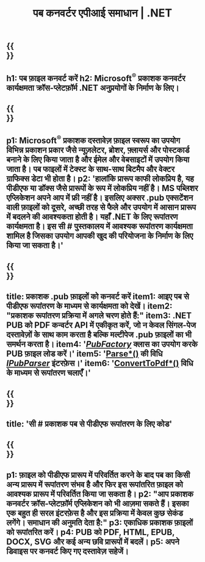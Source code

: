 ﻿---
translation: true
template: /_templates/conversion-net.md
title: पब कनवर्टर एपीआई समाधान | .NET
url: /net/conversion/
description: 'माइक्रोसॉफ्ट प्रकाशक फाइलों को सी # लाइब्रेरी के माध्यम से प्रोग्रामेटिक रूप से कनवर्ट करें। अपना खुद का पब कनवर्टर .NET प्रोजेक्ट बनाने के लिए सरल एपीआई समाधान।'
metakeywords: 'पब नेट कन्वर्टर, पब फाइल नेट कन्वर्ट करें, पब सी # कन्वर्टर, पब फाइल को सी # कन्वर्ट करें'
family: pub
platformtag: net
feature: conversion
---

{{<section banner>}}
---
h1: पब फ़ाइल कनवर्ट करें
h2: Microsoft<sup>®</sup> प्रकाशक कनवर्टर कार्यक्षमता क्रॉस-प्लेटफ़ॉर्म .NET अनुप्रयोगों के निर्माण के लिए।
---

{{<section overview>}}
---
p1: Microsoft<sup>®</sup> प्रकाशक दस्तावेज़ फ़ाइल स्वरूप का उपयोग विभिन्न प्रकाशन प्रकार जैसे न्यूज़लेटर, ब्रोशर, फ़्लायर्स और पोस्टकार्ड बनाने के लिए किया जाता है और ईमेल और वेबसाइटों में उपयोग किया जाता है। पब फाइलों में टेक्स्ट के साथ-साथ बिटमैप और वेक्टर ग्राफिक्स डेटा भी होता है।
p2: 'हालांकि प्रारूप काफी लोकप्रिय है, यह पीडीएफ या डॉक्स जैसे प्रारूपों के रूप में लोकप्रिय नहीं है। MS पब्लिशर एप्लिकेशन अपने आप में फ्री नहीं है। इसलिए अक्सर .pub एक्सटेंशन वाली फ़ाइलों को दूसरे, अच्छी तरह से फैले और उपयोग में आसान प्रारूप में बदलने की आवश्यकता होती है। यहाँ .NET के लिए रूपांतरण कार्यक्षमता है। इस सी # पुस्तकालय में आवश्यक रूपांतरण कार्यक्षमता शामिल है जिसका उपयोग आपकी खुद की परियोजना के निर्माण के लिए किया जा सकता है।'
---

{{<section feature1>}}
---
title: प्रकाशक .pub फ़ाइलों को कनवर्ट करें
item1: आइए पब से पीडीएफ रूपांतरण के माध्यम से कार्यक्षमता को देखें।
item2: "प्रकाशक रूपांतरण प्रक्रिया में अगले चरण होते हैं:"
item3: .NET PUB को PDF कन्वर्टर API में एकीकृत करें, जो न केवल सिंगल-पेज दस्तावेज़ों के साथ काम करता है बल्कि मल्टीपेज .pub फ़ाइलों का भी समर्थन करता है।
item4: '[*PubFactory*](https://reference.aspose.com/pub/net/aspose.pub/pubfactory/) क्लास का उपयोग करके PUB फ़ाइल लोड करें।'
item5: '[Parse*()](https://reference.aspose.com/pub/net/aspose.pub/ipubparser/parse/) की विधि [*IPubParser*](https://reference.aspose.com/pub/net/aspose.pub/ipubparser/) इंटरफ़ेस।'
item6: '[ConvertToPdf*()](https://reference.aspose.com/pub/net/aspose.pub/ipdfconverter/converttopdf/) विधि के माध्यम से रूपांतरण चलाएँ।'
---

{{<section codeexample>}}
---
title: 'सी # प्रकाशक पब से पीडीएफ रूपांतरण के लिए कोड'
---

{{<section summary>}}
---
p1: फ़ाइल को पीडीएफ प्रारूप में परिवर्तित करने के बाद पब का किसी अन्य प्रारूप में रूपांतरण संभव है और फिर इस रूपांतरित फ़ाइल को आवश्यक प्रारूप में परिवर्तित किया जा सकता है।
p2: "आप प्रकाशक कनवर्टर क्रॉस-प्लेटफ़ॉर्म एप्लिकेशन को भी आज़मा सकते हैं। इसका एक बहुत ही सरल इंटरफ़ेस है और इस प्रक्रिया में केवल कुछ सेकंड लगेंगे। समाधान की अनुमति देता है:"
p3: एकाधिक प्रकाशक फ़ाइलों को रूपांतरित करें।
p4: PUB को PDF, HTML, EPUB, DOCX, SVG और कई अन्य छवि प्रारूपों में बदलें।
p5: अपने डिवाइस पर कनवर्ट किए गए दस्तावेज़ सहेजें।
---
